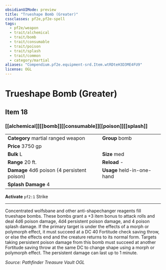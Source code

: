 ```yaml
---
obsidianUIMode: preview
title: "Trueshape Bomb (Greater)"
cssclasses: pf2e,pf2e-spell
tags:
  - pf2e/weapon
  - trait/alchemical
  - trait/bomb
  - trait/consumable
  - trait/poison
  - trait/splash
  - trait/common
  - category/martial
aliases: "Compendium.pf2e.equipment-srd.Item.wtRDteH3D3ME4FU9"
license: OGL
---
```

# Trueshape Bomb (Greater)
## Item 18
### [[alchemical]][[bomb]][[consumable]][[poison]][[splash]]

|  |  |
| -- | -- |
| **Category** martial ranged weapon | **Group** bomb |
| **Price** 3750 gp |  |
| **Bulk** L | **Size** med |
|**Range** 20 ft.| **Reload** -|
| **Damage** 4d6 poison (4 persistent poison) | **Usage** held-in-one-hand |
| **Splash Damage** 4 | |


**Activate** `pf2:1` Strike

* * *

Concentrated wolfsbane and other anti-shapechanger reagents fill trueshape bombs. These bombs grant a +3 item bonus to attack rolls and deal 4d6 poison damage, 4d4 persistent poison damage, and 4 poison splash damage. If the primary target is under the effects of a morph or polymorph effect, it must succeed at a DC 40 Fortitude check saving throw, or else the effects end and the creature returns to its normal form. Targets taking persistent poison damage from this bomb must succeed at another Fortitude saving throw at the same DC to change shape using a morph or polymorph effect. The persistent damage can last up to 1 minute.

*Source: Pathfinder Treasure Vault*
*OGL*